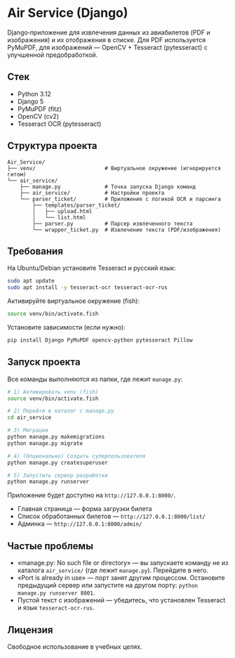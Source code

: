 # Air Service (Django)

Django‑приложение для извлечения данных из авиабилетов (PDF и изображения) и их отображения в списке. Для PDF используется PyMuPDF, для изображений — OpenCV + Tesseract (pytesseract) с улучшенной предобработкой.

## Стек
- Python 3.12
- Django 5
- PyMuPDF (fitz)
- OpenCV (cv2)
- Tesseract OCR (pytesseract)

## Структура проекта
```
Air_Service/
├── venv/                      # Виртуальное окружение (игнорируется гитом)
└── air_service/
    ├── manage.py              # Точка запуска Django команд
    ├── air_service/           # Настройки проекта
    └── parser_ticket/         # Приложение с логикой OCR и парсинга
        ├── templates/parser_ticket/
        │   ├── upload.html
        │   └── list.html
        ├── parser.py          # Парсер извлеченного текста
        └── wrapper_ticket.py  # Извлечение текста (PDF/изображения)
```

## Требования
На Ubuntu/Debian установите Tesseract и русский язык:
```bash
sudo apt update
sudo apt install -y tesseract-ocr tesseract-ocr-rus
```

Активируйте виртуальное окружение (fish):
```bash
source venv/bin/activate.fish
```

Установите зависимости (если нужно):
```bash
pip install Django PyMuPDF opencv-python pytesseract Pillow
```

## Запуск проекта
Все команды выполняются из папки, где лежит `manage.py`:
```bash
# 1) Активировать venv (fish)
source venv/bin/activate.fish

# 2) Перейти в каталог с manage.py
cd air_service

# 3) Миграции
python manage.py makemigrations
python manage.py migrate

# 4) (Опционально) Создать суперпользователя
python manage.py createsuperuser

# 5) Запустить сервер разработки
python manage.py runserver
```


Приложение будет доступно на `http://127.0.0.1:8000/`.
- Главная страница — форма загрузки билета
- Список обработанных билетов — `http://127.0.0.1:8000/list/`
- Админка — `http://127.0.0.1:8000/admin/`

## Частые проблемы
- «manage.py: No such file or directory» — вы запускаете команду не из каталога `air_service/` (где лежит `manage.py`). Перейдите в него.
- «Port is already in use» — порт занят другим процессом. Остановите предыдущий сервер или запустите на другом порту: `python manage.py runserver 8001`.
- Пустой текст с изображений — убедитесь, что установлен Tesseract и язык `tesseract-ocr-rus`.

## Лицензия
Свободное использование в учебных целях.
